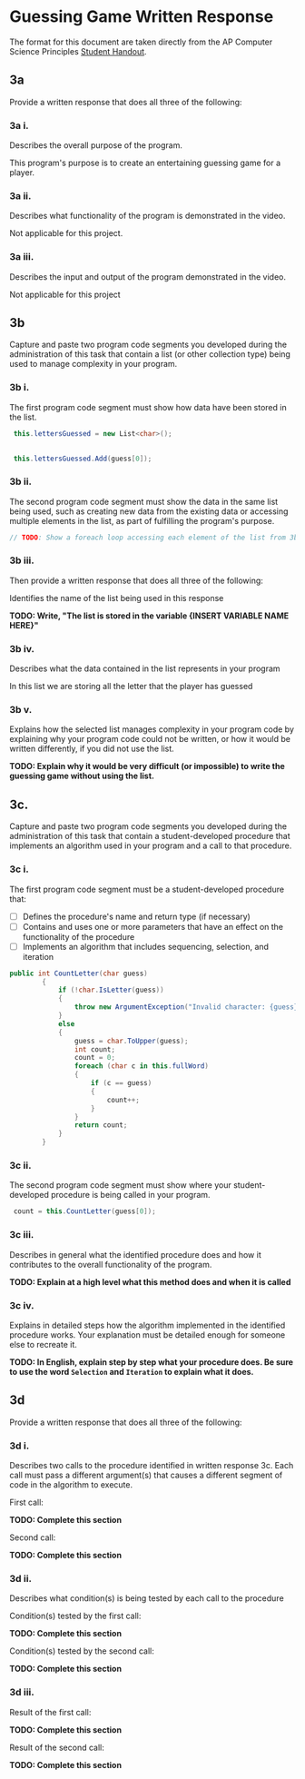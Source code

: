 # Guessing Game Written Response

The format for this document are taken directly from the AP Computer Science
Principles [Student Handout](../support/ap-csp-student-task-directions.pdf).

## 3a

Provide a written response that does all three of the following:

### 3a i.

Describes the overall purpose of the program.

This program's purpose is to create an entertaining guessing game for a player.

### 3a ii.

Describes what functionality of the program is demonstrated in the video.

Not applicable for this project.

### 3a iii.

Describes the input and output of the program demonstrated in the video.

Not applicable for this project

## 3b

Capture and paste two program code segments you developed during the
administration of this task that contain a list (or other collection type) being
used to manage complexity in your program.



### 3b i.

The first program code segment must show how data have been stored in the list.

```csharp
 this.lettersGuessed = new List<char>();
 
```
```csharp
 this.lettersGuessed.Add(guess[0]);
 ```

### 3b ii.

The second program code segment must show the data in the same list being used,
such as creating new data from the existing data or accessing multiple elements
in the list, as part of fulfilling the program's purpose.

```csharp
// TODO: Show a foreach loop accessing each element of the list from 3bi
```

### 3b iii.

Then provide a written response that does all three of the following:

Identifies the name of the list being used in this response

**TODO: Write, "The list is stored in the variable {INSERT VARIABLE NAME
HERE}"**

### 3b iv.

Describes what the data contained in the list represents in your program

In this list we are storing all the letter that the player has guessed

### 3b v.

Explains how the selected list manages complexity in your program code by
explaining why your program code could not be written, or how it would be
written differently, if you did not use the list.

**TODO: Explain why it would be very difficult (or impossible) to write 
the guessing game without using the list.**

## 3c.

Capture and paste two program code segments you developed during the
administration of this task that contain a student-developed procedure that
implements an algorithm used in your program and a call to that procedure.

### 3c i.

The first program code segment must be a student-developed procedure that:

- [ ] Defines the procedure's name and return type (if necessary)
- [ ] Contains and uses one or more parameters that have an effect on the functionality of the procedure
- [ ] Implements an algorithm that includes sequencing, selection, and iteration

```csharp
public int CountLetter(char guess)
        {
            if (!char.IsLetter(guess))
            {
                throw new ArgumentException("Invalid character: {guess}.");
            }
            else
            {
                guess = char.ToUpper(guess);
                int count;
                count = 0;
                foreach (char c in this.fullWord)
                {
                    if (c == guess)
                    {
                        count++;
                    }
                }
                return count;
            }
        }

```

### 3c ii.

The second program code segment must show where your student-developed procedure is being called in your program.

```csharp
 count = this.CountLetter(guess[0]);
```

### 3c iii.

Describes in general what the identified procedure does and how it contributes to the overall functionality of the program.

**TODO: Explain at a high level what this method does and when it is called**

### 3c iv.

Explains in detailed steps how the algorithm implemented in the identified procedure works. Your explanation must be detailed enough for someone else to recreate it.

**TODO: In English, explain step by step what your procedure does. Be sure to use the word `Selection` and `Iteration` to explain what it does.**

## 3d

Provide a written response that does all three of the following:

### 3d i.

Describes two calls to the procedure identified in written response 3c. Each call must pass a different argument(s) that causes a different segment of code in the algorithm to execute.

First call:

**TODO: Complete this section**

Second call:

**TODO: Complete this section**

### 3d ii.

Describes what condition(s) is being tested by each call to the procedure

Condition(s) tested by the first call:
 
**TODO: Complete this section**

Condition(s) tested by the second call:

**TODO: Complete this section**

### 3d iii.

Result of the first call:

**TODO: Complete this section**

Result of the second call:

**TODO: Complete this section**
